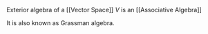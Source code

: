 Exterior algebra of a [[Vector Space]] $V$ is an [[Associative Algebra]] 

It is also known as Grassman algebra.